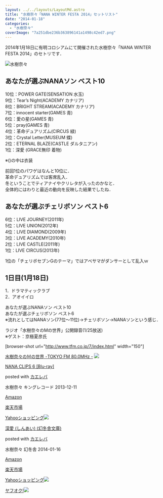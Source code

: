 ```yaml
---
layout: ../../layouts/LayoutMd.astro
title: "水樹奈々「NANA WINTER FESTA 2014」セットリスト"
date: "2014-01-18"
categories: 
  - "水樹奈々"
coverImage: "7a251dbe236b363896141a1498c42ed7.png"
---
```


2014年1月18日に有明コロシアムにて開催された水樹奈々「NANA WINTER FESTA 2014」のセトリです．

![水樹奈々](/archive/images/7a251dbe236b363896141a1498c42ed7.png "水樹奈々")

## あなたが選ぶNANAソン ベスト10

10位：POWER GATE(SENSATION 水玉)  
9位：Tear’s Night(ACADEMY カナリア)  
8位：BRIGHT STREAM(ACADEMY カナリア)  
7位：innocent starter(GAMES 青)  
6位：愛の星(GAMES 青)  
5位：pray(GAMES 青)  
4位：革命デュアリズム(CIRCUS 緑)  
3位：Crystal Letter(MUSEUM 蝶)  
2位：ETERNAL BLAZE(CASTLE ダルタニアン)  
1位：深愛 (GRACE無印 着物)

※()の中は衣装

前回1位のパワゲはなんと10位に．  
革命デュアリズムでは客席乱入．  
冬ということでティアナイやクリレタが入ったのかなと．  
全体的にはわりと最近の動向を反映した結果でしたね．

## あなたが選ぶチェリボソン ベスト6

6位：LIVE JOURNEY(2011年)  
5位：LIVE UNION(2012年)  
4位：LIVE DIAMOND(2009年)  
3位：LIVE ACADEMY(2010年)  
2位：LIVE CASTLE(2011年)  
1位：LIVE CIRCUS(2013年)

1位の「チェリボセブンGのテーマ」ではアベサマがダンサーとして乱入ｗ

## 1日目(1月18日)

1．ドラマティックラブ  
2．アオイイロ

あなたが選ぶNANAソン ベスト10  
あなたが選ぶチェリボソン ベスト6  
※流れとしてはNANAソン(77位〜11位)→チェリボソン→NANAソンという感じ．

ラジオ「水樹奈々のMの世界」公開録音(1/25放送)  
※ゲスト：京極夏彦氏

\[browser-shot url="http://www.tfm.co.jp/7/index.html" width="150"\]

[水樹奈々のＭの世界 -TOKYO FM 80.0MHz -](http://www.tfm.co.jp/7/index.html) [![](/archive/images/51hULsaRMoL._SL160_.jpg)](http://b.hatena.ne.jp/entry/http://www.tfm.co.jp/7/index.html)

[NANA CLIPS 6 \[Blu-ray\]](https://www.amazon.co.jp/exec/obidos/ASIN/B00F8T02EC/mizuka123-22/ref=nosim/)

posted with [カエレバ](http://kaereba.com)

水樹奈々 キングレコード 2013-12-11

[Amazon](http://www.amazon.co.jp/gp/search?keywords=NANA%20CLIPS%206&__mk_ja_JP=%83J%83%5E%83J%83i&tag=mizuka123-22 "アマゾン")

[楽天市場](http://hb.afl.rakuten.co.jp/hgc/032b53ee.4b34c5ee.0f4a541e.f440145e/?pc=http%3A%2F%2Fsearch.rakuten.co.jp%2Fsearch%2Fmall%2FNANA%2520CLIPS%25206%2F-%2Ff.1-p.1-s.1-sf.0-st.A-v.2%3Fx%3D0%26scid%3Daf_ich_link_urltxt%26m%3Dhttp%3A%2F%2Fm.rakuten.co.jp%2F "楽天市場")

[Yahooショッピング![](/archive/images/41HfIQwgJWL._SL160_.jpg)](//ck.jp.ap.valuecommerce.com/servlet/referral?sid=3066752&pid=881990642&vc_url=http%3A%2F%2Fshopping.search.yahoo.co.jp%2Fsearch%3FuIv%3Don%26ei%3DUTF-8%26tab_ex%3Dcommerce%26slider%3D0%26va%3DNANA%2520CLIPS%25206 "Yahooショッピング")

[深愛 (しんあい) (幻冬舎文庫)](https://www.amazon.co.jp/exec/obidos/ASIN/4344421353/mizuka123-22/ref=nosim/)

posted with [カエレバ](http://kaereba.com)

水樹奈々 幻冬舎 2014-01-16

[Amazon](http://www.amazon.co.jp/gp/search?keywords=%82%B5%82%F1%82%A0%82%A2&__mk_ja_JP=%83J%83%5E%83J%83i&tag=mizuka123-22 "アマゾン")

[楽天市場](http://hb.afl.rakuten.co.jp/hgc/032b53ee.4b34c5ee.0f4a541e.f440145e/?pc=http%3A%2F%2Fsearch.rakuten.co.jp%2Fsearch%2Fmall%2F%25E3%2581%2597%25E3%2582%2593%25E3%2581%2582%25E3%2581%2584%2F-%2Ff.1-p.1-s.1-sf.0-st.A-v.2%3Fx%3D0%26scid%3Daf_ich_link_urltxt%26m%3Dhttp%3A%2F%2Fm.rakuten.co.jp%2F "楽天市場")

[Yahooショッピング![](//ad.jp.ap.valuecommerce.com/servlet/gifbanner?sid=3066752&pid=881990642)](//ck.jp.ap.valuecommerce.com/servlet/referral?sid=3066752&pid=881990642&vc_url=http%3A%2F%2Fshopping.search.yahoo.co.jp%2Fsearch%3FuIv%3Don%26ei%3DUTF-8%26tab_ex%3Dcommerce%26slider%3D0%26va%3D%25E3%2581%2597%25E3%2582%2593%25E3%2581%2582%25E3%2581%2584 "Yahooショッピング")

[ヤフオク!![](//ad.jp.ap.valuecommerce.com/servlet/gifbanner?sid=3066752&pid=881990645)](//ck.jp.ap.valuecommerce.com/servlet/referral?sid=3066752&pid=881990645&vc_url=http%3A%2F%2Fauctions.search.yahoo.co.jp%2Fsearch%3Fvo%3D%26ve%3D%26auccat%3D0%26aucminprice%3D%26aucmaxprice%3D%26aucmin_bidorbuy_price%3D%26aucmax_bidorbuy_price%3D%26loc_cd%3D0%26abatch%3D0%26istatus%3D0%26filtered%3D1%26ei%3DUTF-8%26tab_ex%3Dcommerce%26va%3D%25E3%2581%2597%25E3%2582%2593%25E3%2581%2582%25E3%2581%2584 "ヤフオク!")
